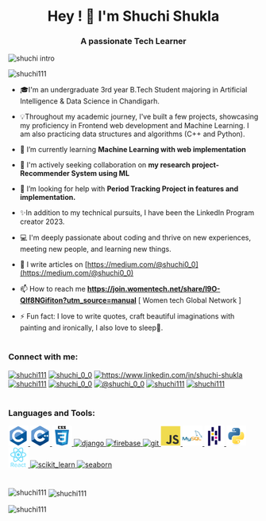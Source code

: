 
<h1 align="center">Hey ! 👋 I'm Shuchi Shukla </h1>
<h3 align="center">A passionate Tech Learner</h3>

![shuchi intro](https://github.com/shuchi111/shuchi111/assets/107612618/23ddbfe6-7a9a-4c4e-a26d-0870e31f081a)

<p align="left"> <img src="https://komarev.com/ghpvc/?username=shuchi111&label=Profile%20views&color=0e75b6&style=flat" alt="shuchi111" /> </p>

- 🎓I'm an undergraduate 3rd year B.Tech Student majoring in Artificial Intelligence & Data Science in Chandigarh.
- 💡Throughout my academic journey, I've built a few projects, showcasing my proficiency in Frontend web development and Machine Learning. I am also practicing data structures and algorithms (C++ and Python).

- 🌱 I’m currently learning **Machine Learning with web implementation**
- 👯 I'm actively seeking collaboration on **my research project-Recommender System using ML**
- 🤝 I’m looking for help with **Period Tracking Project in features and implementation.**
- ✨In addition to my technical pursuits, I have been the LinkedIn Program creator 2023.
- 💻 I'm deeply passionate about coding and thrive on new experiences, meeting new people, and learning new things. 

- 📝 I write articles on [https://medium.com/@shuchi0_0](https://medium.com/@shuchi0_0)

- 📫 How to reach me **https://join.womentech.net/share/I9O-Qlf8NGifiton?utm_source=manual** [ Women tech Global Network ]

- ⚡ Fun fact: I love to write quotes, craft beautiful imaginations with painting and ironically, I also love to sleep🤣.



 #

<h3 align="left">Connect with me:</h3>
<p align="left">
<a href="https://codepen.io/shuchi111" target="blank"><img align="center" src="https://raw.githubusercontent.com/rahuldkjain/github-profile-readme-generator/master/src/images/icons/Social/codepen.svg" alt="shuchi111" height="30" width="40" /></a>
<a href="https://twitter.com/shuchi_0_0" target="blank"><img align="center" src="https://raw.githubusercontent.com/rahuldkjain/github-profile-readme-generator/master/src/images/icons/Social/twitter.svg" alt="shuchi_0_0" height="30" width="40" /></a>
<a href="https://linkedin.com/in/https://www.linkedin.com/in/shuchi-shukla" target="blank"><img align="center" src="https://raw.githubusercontent.com/rahuldkjain/github-profile-readme-generator/master/src/images/icons/Social/linked-in-alt.svg" alt="https://www.linkedin.com/in/shuchi-shukla" height="30" width="40" /></a>
<a href="https://kaggle.com/shuchi111" target="blank"><img align="center" src="https://raw.githubusercontent.com/rahuldkjain/github-profile-readme-generator/master/src/images/icons/Social/kaggle.svg" alt="shuchi111" height="30" width="40" /></a>
<a href="https://instagram.com/shuchi_0_0" target="blank"><img align="center" src="https://raw.githubusercontent.com/rahuldkjain/github-profile-readme-generator/master/src/images/icons/Social/instagram.svg" alt="shuchi_0_0" height="30" width="40" /></a>
<a href="https://medium.com/@shuchi_0_0" target="blank"><img align="center" src="https://raw.githubusercontent.com/rahuldkjain/github-profile-readme-generator/master/src/images/icons/Social/medium.svg" alt="@shuchi_0_0" height="30" width="40" /></a>
<a href="https://www.leetcode.com/shuchi111" target="blank"><img align="center" src="https://raw.githubusercontent.com/rahuldkjain/github-profile-readme-generator/master/src/images/icons/Social/leet-code.svg" alt="shuchi111" height="30" width="40" /></a>
<a href="https://auth.geeksforgeeks.org/user/shuchi111" target="blank"><img align="center" src="https://raw.githubusercontent.com/rahuldkjain/github-profile-readme-generator/master/src/images/icons/Social/geeks-for-geeks.svg" alt="shuchi111" height="30" width="40" /></a>
</p>

#
<h3 align="left">Languages and Tools:</h3>
<p align="left"> <a href="https://www.cprogramming.com/" target="_blank" rel="noreferrer"> <img src="https://raw.githubusercontent.com/devicons/devicon/master/icons/c/c-original.svg" alt="c" width="40" height="40"/> </a> <a href="https://www.w3schools.com/cpp/" target="_blank" rel="noreferrer"> <img src="https://raw.githubusercontent.com/devicons/devicon/master/icons/cplusplus/cplusplus-original.svg" alt="cplusplus" width="40" height="40"/> </a> <a href="https://www.w3schools.com/css/" target="_blank" rel="noreferrer"> <img src="https://raw.githubusercontent.com/devicons/devicon/master/icons/css3/css3-original-wordmark.svg" alt="css3" width="40" height="40"/> </a> <a href="https://www.djangoproject.com/" target="_blank" rel="noreferrer"> <img src="https://cdn.worldvectorlogo.com/logos/django.svg" alt="django" width="40" height="40"/> </a> <a href="https://firebase.google.com/" target="_blank" rel="noreferrer"> <img src="https://www.vectorlogo.zone/logos/firebase/firebase-icon.svg" alt="firebase" width="40" height="40"/> </a> <a href="https://git-scm.com/" target="_blank" rel="noreferrer"> <img src="https://www.vectorlogo.zone/logos/git-scm/git-scm-icon.svg" alt="git" width="40" height="40"/> </a> <a href="https://developer.mozilla.org/en-US/docs/Web/JavaScript" target="_blank" rel="noreferrer"> <img src="https://raw.githubusercontent.com/devicons/devicon/master/icons/javascript/javascript-original.svg" alt="javascript" width="40" height="40"/> </a> <a href="https://www.mysql.com/" target="_blank" rel="noreferrer"> <img src="https://raw.githubusercontent.com/devicons/devicon/master/icons/mysql/mysql-original-wordmark.svg" alt="mysql" width="40" height="40"/> </a> <a href="https://pandas.pydata.org/" target="_blank" rel="noreferrer"> <img src="https://raw.githubusercontent.com/devicons/devicon/2ae2a900d2f041da66e950e4d48052658d850630/icons/pandas/pandas-original.svg" alt="pandas" width="40" height="40"/> </a> <a href="https://www.python.org" target="_blank" rel="noreferrer"> <img src="https://raw.githubusercontent.com/devicons/devicon/master/icons/python/python-original.svg" alt="python" width="40" height="40"/> </a> <a href="https://reactjs.org/" target="_blank" rel="noreferrer"> <img src="https://raw.githubusercontent.com/devicons/devicon/master/icons/react/react-original-wordmark.svg" alt="react" width="40" height="40"/> </a> <a href="https://scikit-learn.org/" target="_blank" rel="noreferrer"> <img src="https://upload.wikimedia.org/wikipedia/commons/0/05/Scikit_learn_logo_small.svg" alt="scikit_learn" width="40" height="40"/> </a> <a href="https://seaborn.pydata.org/" target="_blank" rel="noreferrer"> <img src="https://seaborn.pydata.org/_images/logo-mark-lightbg.svg" alt="seaborn" width="40" height="40"/> </a> </p>

#
<p><img align="left" src="https://github-readme-stats.vercel.app/api/top-langs?username=shuchi111&show_icons=true&locale=en&layout=compact" alt="shuchi111" /></p>

<p>&nbsp;<img align="center" src="https://github-readme-stats.vercel.app/api?username=shuchi111&show_icons=true&locale=en" alt="shuchi111" /></p>

<p><img align="center" src="https://github-readme-streak-stats.herokuapp.com/?user=shuchi111&" alt="shuchi111" /></p>


